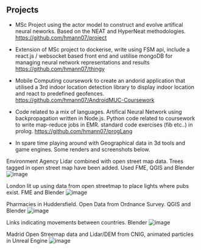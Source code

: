 
## Projects
- MSc Project using the actor model to construct and evolve artifical neural neworks. Based on the NEAT and HyperNeat methodologies.
  <https://github.com/hmann07/project>
  
- Extension of MSc project to dockerise, write using FSM api, include a react.js / websocket based front end and ustilise mongoDB for managing neural network representations and results <https://github.com/hmann07/thingy>
  
- Mobile Computing coursework to create an andorid application that utilised a 3rd indoor location detection library to display indoor location and react to predefined geofences.
  <https://github.com/hmann07/AndroidMUC-Coursework>

- Code related to a mix of languages. Artifical Neural Network using backpropagation written in Node.js. Python code related to coursework to write map-reduce jobs in EMR.     standard code exercises (fib etc..) in prolog. <https://github.com/hmann07/progLang>


- In spare time playing around with Geographical data in 3d tools and game engines. Some renders and screenshots below.

Environment Agency Lidar combined with open street map data. Trees tagged in open street map have been added. Used FME, QGIS and Blender
![image](https://user-images.githubusercontent.com/26671404/120347944-01f0ba00-c2fd-11eb-81c0-0d437089d88e.png)

London lit up using data from open streetmap to place lights where pubs exist.  FME and Blender
![image](https://user-images.githubusercontent.com/26671404/120348156-35334900-c2fd-11eb-985c-0169e8171520.png)

Pharmacies in Huddersfield. Open Data from Ordnance Survey. QGIS and Blender
![image](https://user-images.githubusercontent.com/26671404/120348405-73306d00-c2fd-11eb-864d-e5d8f92e48d8.png)

Links indicating movements between countries. Blender
![image](https://user-images.githubusercontent.com/26671404/120349027-0669a280-c2fe-11eb-9cc1-dd9aaae8dfa4.png)

Madrid Open Streemap data and Lidar/DEM from CNIG, animated particles in Unreal Engine
![image](https://user-images.githubusercontent.com/26671404/120351293-0e2a4680-c300-11eb-87d8-02df85bcdfef.png)
